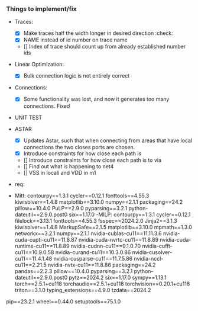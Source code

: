 ### Things to implement/fix
- Traces:
  - [x] Make traces half the width longer in desired direction :check: 
  - [x] NAME instead of id number on trace name
  - [] Index of trace should count up from already established number ids
- Linear Optimization:
  - [x] Bulk connection logic is not entirely correct
- Connections:
  - [x] Some functionality was lost, and now it generates too many connections. Fixed
- UNIT TEST
- ASTAR
  - [x] Updates Astar, such that when connecting from areas that have local connections the two closes ports are chosen.
  - [x] Introduce constraints for how close each path is
  - [] Introduce constraints for how close each path is to via
  - [] Find out what is happening to net4
  - [] VSS in locali and VDD in m1



- req:
- Mitt:
contourpy==1.3.1
cycler==0.12.1
fonttools==4.55.3
kiwisolver==1.4.8
matplotlib==3.10.0
numpy==2.1.1
packaging==24.2
pillow==10.4.0
PuLP==2.9.0
pyparsing==3.2.1
python-dateutil==2.9.0.post0
six==1.17.0
-MILP:
contourpy==1.3.1
cycler==0.12.1
filelock==3.13.1
fonttools==4.55.3
fsspec==2024.2.0
Jinja2==3.1.3
kiwisolver==1.4.8
MarkupSafe==2.1.5
matplotlib==3.10.0
mpmath==1.3.0
networkx==3.2.1
numpy==2.1.1
nvidia-cublas-cu11==11.11.3.6
nvidia-cuda-cupti-cu11==11.8.87
nvidia-cuda-nvrtc-cu11==11.8.89
nvidia-cuda-runtime-cu11==11.8.89
nvidia-cudnn-cu11==9.1.0.70
nvidia-cufft-cu11==10.9.0.58
nvidia-curand-cu11==10.3.0.86
nvidia-cusolver-cu11==11.4.1.48
nvidia-cusparse-cu11==11.7.5.86
nvidia-nccl-cu11==2.21.5
nvidia-nvtx-cu11==11.8.86
packaging==24.2
pandas==2.2.3
pillow==10.4.0
pyparsing==3.2.1
python-dateutil==2.9.0.post0
pytz==2024.2
six==1.17.0
sympy==1.13.1
torch==2.5.1+cu118
torchaudio==2.5.1+cu118
torchvision==0.20.1+cu118
triton==3.1.0
typing_extensions==4.9.0
tzdata==2024.2

pip==23.2.1
wheel==0.44.0
setuptools==75.1.0
